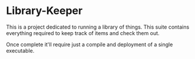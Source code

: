 # Library-Keeper

This is a project dedicated to running a library of things. This suite contains everything required to keep track of items and check them out. 

Once complete it'll require just a compile and deployment of a single executable. 